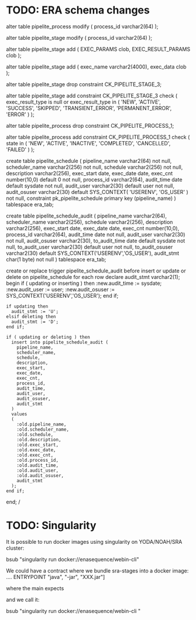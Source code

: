 # TODO: ERA schema changes

alter table pipelite_process modify (
  process_id varchar2(64)
);

alter table pipelite_stage modify (
  process_id varchar2(64)
);

alter table pipelite_stage add (
  EXEC_PARAMS clob,
  EXEC_RESULT_PARAMS clob
);

alter table pipelite_stage add (
  exec_name varchar2(4000),
  exec_data clob
);

alter table pipelite_stage drop constraint CK_PIPELITE_STAGE_3;

alter table pipelite_stage add constraint CK_PIPELITE_STAGE_3 check
(
  exec_result_type is null or exec_result_type in ( 'NEW', 'ACTIVE', 'SUCCESS', 'SKIPPED', 'TRANSIENT_ERROR', 'PERMANENT_ERROR', 'ERROR' )
);

alter table pipelite_process drop constraint CK_PIPELITE_PROCESS_1;

alter table pipelite_process add constraint CK_PIPELITE_PROCESS_1 check
(
    state in ( 'NEW', 'ACTIVE', 'INACTIVE', 'COMPLETED', 'CANCELLED', 'FAILED' )
);

create table pipelite_schedule
(
    pipeline_name varchar2(64) not null,
    scheduler_name varchar2(256) not null,
	schedule varchar2(256) not null,
	description varchar2(256),
	exec_start date,
	exec_date date,
    exec_cnt number(10,0) default 0 not null,
    process_id varchar2(64),
	audit_time date default sysdate not null,
	audit_user varchar2(30) default user not null,
	audit_osuser varchar2(30) default SYS_CONTEXT( 'USERENV', 'OS_USER' ) not null,
	constraint pk_pipelite_schedule primary key (pipeline_name)
)
tablespace era_tab;

create table pipelite_schedule_audit
(
    pipeline_name varchar2(64),
    scheduler_name varchar2(256),
	schedule varchar2(256),
	description varchar2(256),
	exec_start date,
	exec_date date,
    exec_cnt number(10,0),
    process_id varchar2(64),
    audit_time date not null,
    audit_user varchar2(30) not null,
    audit_osuser varchar2(30),
    to_audit_time date default sysdate not null,
    to_audit_user varchar2(30) default user not null,
    to_audit_osuser varchar2(30) default SYS_CONTEXT('USERENV','OS_USER'),
    audit_stmt char(1 byte) not null
)
tablespace era_tab;

create or replace trigger pipelite_schedule_audit
before insert or update or delete on pipelite_schedule
for each row
declare
    audit_stmt varchar2(1);
begin
    if ( updating or inserting ) then
      :new.audit_time := sysdate;
      :new.audit_user := user;
      :new.audit_osuser := SYS_CONTEXT('USERENV','OS_USER');
    end if;

    if updating then
      audit_stmt := 'U';
    elsif deleting then
      audit_stmt := 'D';
    end if;

    if ( updating or deleting ) then
      insert into pipelite_schedule_audit (
        pipeline_name,
        scheduler_name,
    	schedule,
    	description,
	    exec_start,
     	exec_date,
        exec_cnt,
        process_id,
        audit_time,
        audit_user,
        audit_osuser,
        audit_stmt
      )
      values
      (
        :old.pipeline_name,
        :old.scheduler_name,
    	:old.schedule,
    	:old.description,
	    :old.exec_start,
        :old.exec_date,
        :old.exec_cnt,
        :old.process_id,
        :old.audit_time,
        :old.audit_user,
        :old.audit_osuser,
        audit_stmt
      );
    end if;
end;
/

# TODO: Singularity

It is possible to run docker images using singularity on YODA/NOAH/SRA cluster:

bsub "singularity run docker://enasequence/webin-cli"

We could have a contract where we bundle sra-stages into a docker image:
....
ENTRYPOINT "java", "-jar", "XXX.jar"]

where the main expects <pipeline name> <process id> <stage name>

and we call it:

bsub "singularity run docker://enasequence/webin-cli <process name> <process id> <stage name>"
